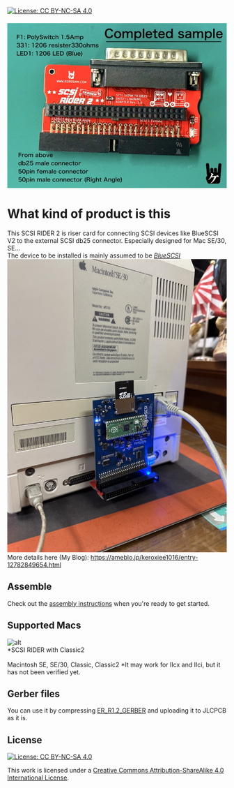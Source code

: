 [![License: CC BY-NC-SA 4.0](https://img.shields.io/badge/License-CC%20BY--NC--SA%204.0-lightgrey.svg)](https://creativecommons.org/licenses/by-nc-sa/4.0/)
<br>
　![alt](Images/IMG_5069.jpeg)
# What kind of product is this
This SCSI RIDER 2 is riser card for connecting SCSI devices like BlueSCSI V2 to the external SCSI db25 connector.
Especially designed for Mac SE/30, SE...
<BR>
The device to be installed is mainly assumed to be 
*[BlueSCSI](https://github.com/erichelgeson/BlueSCSI)*
<BR>
  ![alt](Images/IMG_5054.JPG)
<BR>
More details here (My Blog):
  https://ameblo.jp/keroxiee1016/entry-12782849654.html

## Assemble

Check out the [assembly instructions](Assembly/README.md) when you're ready to get started.

## Supported Macs
![alt](images/IMG_4253.jpeg)
<BR>
*SCSI RIDER with Classic2
<BR><BR>
Macintosh SE, SE/30, Classic, Classic2 *It may work for IIcx and IIci, but it has not been verified yet.

## Gerber files

You can use it by compressing [ER_R1.2_GERBER](ER_R1.2_GERBER)  and uploading it to JLCPCB as it is.

## License

[![License: CC BY-NC-SA 4.0](https://img.shields.io/badge/License-CC%20BY--NC--SA%204.0-lightgrey.svg)](https://creativecommons.org/licenses/by-nc-sa/4.0/)

This work is licensed under a
[Creative Commons Attribution-ShareAlike 4.0 International License](https://creativecommons.org/licenses/by-nc-sa/4.0/).
